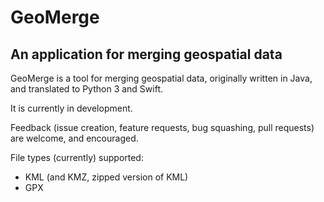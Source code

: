 # GeoMerge
## An application for merging geospatial data

GeoMerge is a tool for merging geospatial data, originally written in Java, and translated to Python 3 and Swift. 

It is currently in development. 

Feedback (issue creation, feature requests, bug squashing, pull requests) are welcome, and encouraged.

File types (currently) supported:
- KML (and KMZ, zipped version of KML)
- GPX